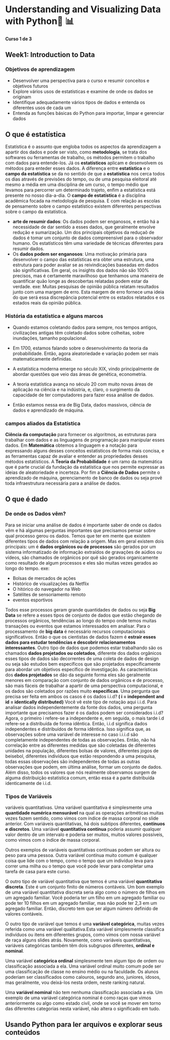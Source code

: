 # Understanding and Visualizing Data with Python🐍 📊
**Curso 1 de 3**
## Week1: Introduction to Data
### Objetivos de aprendizagem
- Desenvolver uma perspectiva para o curso e resumir conceitos e objetivos futuros
- Explore vários usos de estatísticas e examine de onde os dados se originam
- Identifique adequadamente vários tipos de dados e entenda os diferentes usos de cada um
- Entenda as funções básicas do Python para importar, limpar e gerenciar dados

## O que é estatística
Estatística é o assunto que engloba todos os aspectos da aprendizagem a apartir dos dados e pode ser visto, como **metodologia**, se trata dos softwares ou ferramentas de trabalho, os métodos permitem o trabalho com dados para entende-los. Já os **estatísticos** aplicam e desenvolvem os métodos para enteder esses dados.
A diferença entre **estatística** e o **campo da estatística** se da no sentido de que a **estatística** nos cerca todos os dias através de previsões do tempo, ou de uma pesquisa eleitoral até mesmo a média em uma disciplina de um curso, o tempo médio que levamos para percorrer um determinado trajeto, enfim a estatística está presente no nosso dia-a-dia. O **campo de estatística** é a disciplina acadêmica focada na metodologia de pesquisa. E com relação as escolas de pensamento sobre o campo estatístico existem diferentes perspectivas sobre o campo da estatística.
- **arte de resumir dados**: Os dados podem ser enganosos, e então há a necessidade de dar sentido a esses dados, que geralmente envolve redução e sumarização. Um dos principais objetivos da reduçaõ de dados é tomar um conjunto de dados compreensível para o observador humano. Os estatísticos têm uma variedade de técnicas diferentes para resumir dados.
- Os **dados podem ser enganosos**: Uma motivação primária para desenvolver o campo das estatísticas era obter uma estrutura, uma estrutura para poder avaliar se as reivindicações baseadas em dados são significativas. Em geral, os insights dos dados não são 100% precisos, mas é certamente maravilhoso que tenhamos uma maneira de quantificar quão longe as descobertas relatadas podem estar da verdade. exe: Muitas pesquisas de opinião pública relatam resultados junto com uma margem de erro. Esta margem de erro fornece uma ideia do que será essa discrepância potencial entre os estados relatados e os estados reais da opinião pública.

### História da estatística e alguns marcos

- Quando estamos coletando dados para sempre, nos tempos antigos, civilizações antigas têm coletado dados sobre colheitas, sobre inundações, tamanho populacional. 
- Em 1700, estamos falando sobre o desenvolvimento da teoria da probabilidade. Então, agora aleatoriedade e variação podem ser mais matematicamente definidas. 
- A estatística moderna emerge no século XIX, vindo principalmente de abordar questões que veio das áreas de genética, econometria. 
- A teoria estatística avança no século 20 com muito novas áreas de aplicação na ciência e na indústria, e, claro, o surgimento da capacidade de ter computadores para fazer essa análise de dados. 


- Então estamos nessa era de Big Data, dados massivos, ciência de dados e aprendizado de máquina.

### campos aliados da Estatística

**Ciência da computação** para fornecer os algoritmos, as estruturas para trabalhar com dados e as linguagens de programação para manipular esses dados.
Em **Matemática** obtemos a linguagem e a notação para expressando alguns desses conceitos estatísticos de forma mais concisa, e as ferramentas capaz de avaliar e entender as propriedades desses métodos estatísticos. A **Teoria da Probabilidade** é um ramo da matemática que é parte crucial da fundação da estatística que nos permite expressar as ideias de aleatoriedade e incerteza.
Por fim a **Ciência de Dados** permite o aprendizado de máquina, gerenciamento de banco de dados ou seja provê toda infraestrutura necessária para a análise de dados.

## O que é dado

### De onde os Dados vêm?
Para se iniciar uma análise de dados é importante saber de onde os dados vêm e há algumas perguntas importantes que precisamos pensar sobre qual processo gerou os dados. Temos que ter em mente que existem diferentes tipos de dados com relação a origem. Mas em geral existem dois principais: um é **dados orgânicos ou de processos** são gerados por um sistema informatizado de informação extraídos de gravações de aúdios ou vídeos, são chamados de orgânicos por quê são gerados organicamente como resultado de algum processos e eles são muitas vezes gerados ao longo do tempo. exe:
- Bolsas de mercados de ações
- Histórico de visualizações da Netflix
- O hitórico do navegador na Web
- Satélites de sensoriamento remoto
- eventos esportivos

Todos esse processos geram grande quantidades de dados ou seja **Big Data** se refere a esses tipos de conjunto de dados que estão chegando de processos orgânicos, tendências ao longo do tempo onde temos muitas transações ou eventos que estamos interessados em analisar. Para o processamento de **big data** é necessário recursos computacionais significativos. Então o que os cientistas de dados fazem é **estrair esses dados para estudar tendências e descobrir relacionamentos interessantes**.
Outro tipo de dados que podemos estar trabalhando são os chamados **dados projetados ou coletados**, diferente dos dados orgânicos esses tipos de dados são decorrentes de uma coleta de dados de design ou seja são estudos bem específicos que são projetados especificamente para abordar um objetivos específico de investigação.
As características dos **dados projetados** se dão da seguinte forma eles são geralmente menores em comparação com conjunto de dados orgânicos e de processo, são mais fáceis de trabalhar a apartir de uma perspectiva computacional, e os dados são coletados por razões muito **específicas**.
Uma pergunta que precisa ser feita em ambos os casos é os dados i.i.d? **( i = independent and id = identically distributed)** Você vê este tipo de notação aqui i.i.d. Para analisar dados independentemente da fonte dos dados, uma pergunta importante que precisamos fazer é os dados podem ser considerados i.i.d? Agora, o primeiro i refere-se a independente e, em seguida, o mais tarde i.d refere-se a distribuída de forma idêntica. 
Então, i.i.d significa dados independentes e distribuídos de forma idêntica. Isso significa que, as observações sobre uma variável de interesse no caso i.i.i.d são completamente independentes de todas as observações. Então, não há correlação entre as diferentes medidas que são coletadas de diferentes unidades na população, diferentes bolsas de valores, diferentes jogos de beisebol, diferentes indivíduos que estão respondendo a uma pesquisa, todas essas observações são independentes de todas as outras observações que podem, em última análise, formar um conjunto de dados. Além disso, todos os valores que nós realmente observamos surgem de alguma distribuição estatística comum, então essa é a parte distribuída identicamente de i.i.d.

### Tipos de Variáveis
variáveis quantitativas. Uma variável quantitativa é simplesmente uma **quantidade numérica mensurável** na qual as operações aritméticas muitas vezes fazem sentido, como vimos com índice de massa corporal no slide anterior.
Com variáveis quantitativas, há dois subtipos diferentes, **contínuos e discretos**. Uma variável **quantitativa contínua** poderia assumir qualquer valor dentro de um intervalo e poderia ser muitos, muitos valores possíveis, como vimos com o índice de massa corporal. 

Outros exemplos de variáveis quantitativas contínuas podem ser altura ou peso para uma pessoa.
Outra variável contínua muito comum é qualquer coisa que lide com o tempo, como o tempo que um indivíduo leva para correr uma milha ou o tempo que você pode levar para completar uma tarefa de casa para este curso. 

O outro tipo de variável quantitativa que temos é uma variável **quantitativa discreta**. Este é um conjunto finito de números contáveis. Um bom exemplo de uma variável quantitativa discreta seria algo como o número de filhos em um agregado familiar. Você poderia ter um filho em um agregado familiar ou pode ter 10 filhos em um agregado familiar,
mas não pode ter 2,3 em um agregado familiar. Então, discreto tem que ser algum número definido de valores contáveis. 

O outro tipo de variável que temos é uma **variável categórica**, muitas vezes referida como uma variável qualitativa.Esta variável simplesmente classifica indivíduos ou itens em diferentes grupos, como vimos com nossa variável de raça alguns slides atrás. Novamente, como variáveis quantitativas, variáveis categóricas também têm dois subgrupos diferentes, **ordinal e nominal**. 

Uma variável **categórica ordinal** simplesmente tem algum tipo de ordem ou classificação associada a ela. Uma variável ordinal muito comum pode ser uma classificação de classe no ensino médio ou na faculdade. Os alunos poderiam ser classificados como calouros, segundo ano, juniores, idosos, mas geralmente, vou deixá-los nesta ordem, neste ranking natural. 

Uma **variável nominal** não tem nenhuma classificação associada a ela. Um exemplo de uma variável categórica nominal é como raças que vimos anteriormente ou algo como estado civil, onde se você se mover em torno das diferentes categorias nesta variável, não altera o significado em tudo.

## Usando Python para ler arquivos e explorar seus conteúdos
###

